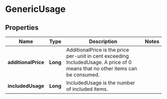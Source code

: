 

# GenericUsage


## Properties

| Name | Type | Description | Notes |
|------------ | ------------- | ------------- | -------------|
|**additionalPrice** | **Long** | AdditionalPrice is the price per-unit in cent exceeding IncludedUsage. A price of 0 means that no other items can be consumed. |  |
|**includedUsage** | **Long** | IncludedUsage is the number of included items. |  |



